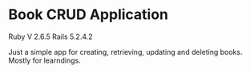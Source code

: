 # Book CRUD Application

Ruby V 2.6.5
Rails 5.2.4.2

Just a simple app for creating, retrieving, updating and deleting books. Mostly for learndings.